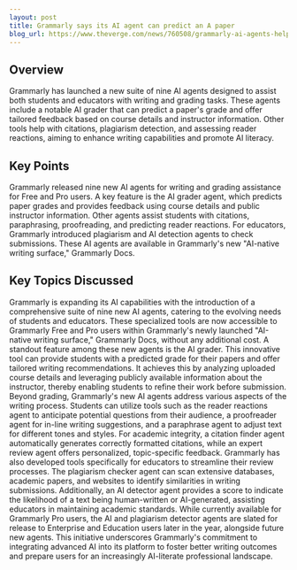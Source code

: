 ```yaml
---
layout: post 
title: Grammarly says its AI agent can predict an A paper
blog_url: https://www.theverge.com/news/760508/grammarly-ai-agents-help-students-educators?utm_source=tldrai 
---
```


## Overview

Grammarly has launched a new suite of nine AI agents designed to assist both students and educators with writing and grading tasks. These agents include a notable AI grader that can predict a paper's grade and offer tailored feedback based on course details and instructor information. Other tools help with citations, plagiarism detection, and assessing reader reactions, aiming to enhance writing capabilities and promote AI literacy.

## Key Points

Grammarly released nine new AI agents for writing and grading assistance for Free and Pro users.
A key feature is the AI grader agent, which predicts paper grades and provides feedback using course details and public instructor information.
Other agents assist students with citations, paraphrasing, proofreading, and predicting reader reactions.
For educators, Grammarly introduced plagiarism and AI detection agents to check submissions.
These AI agents are available in Grammarly's new "AI-native writing surface," Grammarly Docs.

## Key Topics Discussed

Grammarly is expanding its AI capabilities with the introduction of a comprehensive suite of nine new AI agents, catering to the evolving needs of students and educators. These specialized tools are now accessible to Grammarly Free and Pro users within Grammarly's newly launched "AI-native writing surface," Grammarly Docs, without any additional cost. A standout feature among these new agents is the AI grader. This innovative tool can provide students with a predicted grade for their papers and offer tailored writing recommendations. It achieves this by analyzing uploaded course details and leveraging publicly available information about the instructor, thereby enabling students to refine their work before submission. Beyond grading, Grammarly's new AI agents address various aspects of the writing process. Students can utilize tools such as the reader reactions agent to anticipate potential questions from their audience, a proofreader agent for in-line writing suggestions, and a paraphrase agent to adjust text for different tones and styles. For academic integrity, a citation finder agent automatically generates correctly formatted citations, while an expert review agent offers personalized, topic-specific feedback. Grammarly has also developed tools specifically for educators to streamline their review processes. The plagiarism checker agent can scan extensive databases, academic papers, and websites to identify similarities in writing submissions. Additionally, an AI detector agent provides a score to indicate the likelihood of a text being human-written or AI-generated, assisting educators in maintaining academic standards. While currently available for Grammarly Pro users, the AI and plagiarism detector agents are slated for release to Enterprise and Education users later in the year, alongside future new agents. This initiative underscores Grammarly's commitment to integrating advanced AI into its platform to foster better writing outcomes and prepare users for an increasingly AI-literate professional landscape.

